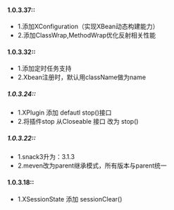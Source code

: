 #### 1.0.3.37::
* 1.添加XConfiguration（实现XBean动态构建能力）
* 2.添加ClassWrap,MethodWrap优化反射相关性能

#### 1.0.3.32::
* 1.添加定时任务支持
* 2.Xbean注册时，默认用className做为name

##### 1.0.3.24::
* 1.XPlugin 添加 defautl stop()接口
* 2.将插件stop 从Closeable 接口 改为 stop()

##### 1.0.3.22::
* 1.snack3升为：3.1.3
* 2.meven改为parent继承模式，所有版本与parent统一

#### 1.0.3.18::
* 1.XSessionState 添加 sessionClear()